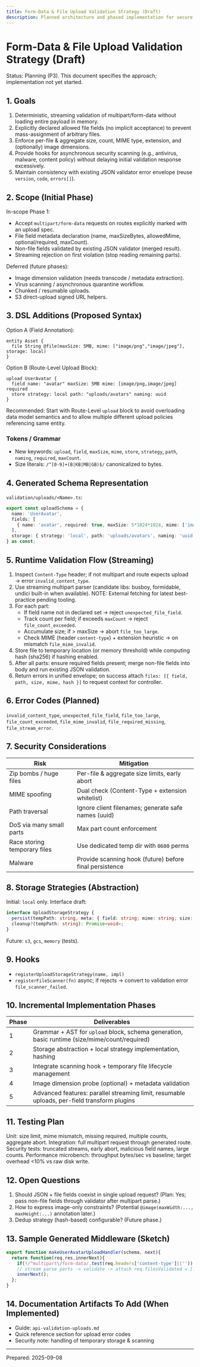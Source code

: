 ```yaml
---
title: Form-Data & File Upload Validation Strategy (Draft)
description: Planned architecture and phased implementation for secure, deterministic multipart/form-data & file validation in Locus.
---
```


# Form-Data & File Upload Validation Strategy (Draft)

Status: Planning (P3). This document specifies the approach; implementation not yet started.

## 1. Goals
1. Deterministic, streaming validation of multipart/form-data without loading entire payload in memory.
2. Explicitly declared allowed file fields (no implicit acceptance) to prevent mass-assignment of arbitrary files.
3. Enforce per-file & aggregate size, count, MIME type, extension, and (optionally) image dimensions.
4. Provide hooks for asynchronous security scanning (e.g., antivirus, malware, content policy) without delaying initial validation response excessively.
5. Maintain consistency with existing JSON validator error envelope (reuse `version`, `code`, `errors[]`).

## 2. Scope (Initial Phase)
In-scope Phase 1:
- Accept `multipart/form-data` requests on routes explicitly marked with an upload spec.
- File field metadata declaration (name, maxSizeBytes, allowedMime, optional/required, maxCount).
- Non-file fields validated by existing JSON validator (merged result).
- Streaming rejection on first violation (stop reading remaining parts).

Deferred (future phases):
- Image dimension validation (needs transcode / metadata extraction).
- Virus scanning / asynchronous quarantine workflow.
- Chunked / resumable uploads.
- S3 direct-upload signed URL helpers.

## 3. DSL Additions (Proposed Syntax)
Option A (Field Annotation):
```
entity Asset {
  file String @file(maxSize: 5MB, mime: ["image/png","image/jpeg"], storage: local)
}
```
Option B (Route-Level Upload Block):
```
upload UserAvatar {
  field name: "avatar" maxSize: 5MB mime: [image/png,image/jpeg] required
  store strategy: local path: "uploads/avatars" naming: uuid
}
```

Recommended: Start with Route-Level `upload` block to avoid overloading data model semantics and to allow multiple different upload policies referencing same entity.

### Tokens / Grammar
- New keywords: `upload`, `field`, `maxSize`, `mime`, `store`, `strategy`, `path`, `naming`, `required`, `maxCount`.
- Size literals: `/^[0-9]+(B|KB|MB|GB)$/` canonicalized to bytes.

## 4. Generated Schema Representation
`validation/uploads/<Name>.ts`:
```ts
export const uploadSchema = {
  name: 'UserAvatar',
  fields: [
    { name: 'avatar', required: true, maxSize: 5*1024*1024, mime: ['image/png','image/jpeg'], maxCount: 1 }
  ],
  storage: { strategy: 'local', path: 'uploads/avatars', naming: 'uuid' }
} as const;
```

## 5. Runtime Validation Flow (Streaming)
1. Inspect `Content-Type` header; if not multipart and route expects upload → error `invalid_content_type`.
2. Use streaming multipart parser (candidate libs: busboy, formidable, undici built-in when available). NOTE: External fetching for latest best-practice pending tooling.
3. For each part:
   - If field name not in declared set → reject `unexpected_file_field`.
   - Track count per field; if exceeds `maxCount` → reject `file_count_exceeded`.
   - Accumulate size; if > maxSize → abort `file_too_large`.
   - Check MIME (header `content-type`) + extension heuristic → on mismatch `file_mime_invalid`.
4. Store file to temporary location (or memory threshold) while computing hash (sha256) if hashing enabled.
5. After all parts: ensure required fields present; merge non-file fields into body and run existing JSON validation.
6. Return errors in unified envelope; on success attach `files: [{ field, path, size, mime, hash }]` to request context for controller.

## 6. Error Codes (Planned)
`invalid_content_type`, `unexpected_file_field`, `file_too_large`, `file_count_exceeded`, `file_mime_invalid`, `file_required_missing`, `file_stream_error`.

## 7. Security Considerations
| Risk | Mitigation |
|------|-----------|
| Zip bombs / huge files | Per-file & aggregate size limits, early abort |
| MIME spoofing | Dual check (Content-Type + extension whitelist) |
| Path traversal | Ignore client filenames; generate safe names (uuid) |
| DoS via many small parts | Max part count enforcement |
| Race storing temporary files | Use dedicated temp dir with `0600` perms |
| Malware | Provide scanning hook (future) before final persistence |

## 8. Storage Strategies (Abstraction)
Initial: `local` only.
Interface draft:
```ts
interface UploadStorageStrategy {
  persist(tempPath: string, meta: { field: string; mime: string; size: number; hash: string }): Promise<{ url: string; id?: string }>;
  cleanup?(tempPath: string): Promise<void>;
}
```
Future: `s3`, `gcs`, `memory` (tests).

## 9. Hooks
- `registerUploadStorageStrategy(name, impl)`
- `registerFileScanner(fn)` async; if rejects -> convert to validation error `file_scanner_failed`.

## 10. Incremental Implementation Phases
| Phase | Deliverables |
|-------|--------------|
| 1 | Grammar + AST for `upload` block, schema generation, basic runtime (size/mime/count/required) |
| 2 | Storage abstraction + local strategy implementation, hashing |
| 3 | Integrate scanning hook + temporary file lifecycle management |
| 4 | Image dimension probe (optional) + metadata validation |
| 5 | Advanced features: parallel streaming limit, resumable uploads, per-field transform plugins |

## 11. Testing Plan
Unit: size limit, mime mismatch, missing required, multiple counts, aggregate abort.
Integration: full multipart request through generated route.
Security tests: truncated streams, early abort, malicious field names, large counts.
Performance microbench: throughput bytes/sec vs baseline; target overhead <10% vs raw disk write.

## 12. Open Questions
1. Should JSON + file fields coexist in single upload request? (Plan: Yes; pass non-file fields through validator after multipart parse.)
2. How to express image-only constraints? (Potential `@image(maxWidth:..., maxHeight:...)` annotation later.)
3. Dedup strategy (hash-based) configurable? (Future phase.)

## 13. Sample Generated Middleware (Sketch)
```ts
export function makeUserAvatarUploadHandler(schema, next){
  return function(req,res,innerNext){
    if(!/^multipart\/form-data/.test(req.headers['content-type']||'')) return res.status(400).json(validationErrorEnvelope([{ path:'', code:'invalid_content_type', message:'Expected multipart/form-data' }]));
    // stream parse parts -> validate -> attach req.filesValidated = [...];
    innerNext();
  };
}
```

## 14. Documentation Artifacts To Add (When Implemented)
- Guide: `api-validation-uploads.md`
- Quick reference section for upload error codes
- Security note: handling of temporary storage & scanning

---
Prepared: 2025-09-08
